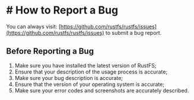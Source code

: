 # # How to Report a Bug
You can always visit: [https://github.com/rustfs/rustfs/issues](https://github.com/rustfs/rustfs/issues) to submit a bug report.
## Before Reporting a Bug
1. Make sure you have installed the latest version of RustFS;
2. Ensure that your description of the usage process is accurate;
3. Make sure your bug description is accurate;
4. Ensure that the version of your operating system is accurate;
5. Make sure your error codes and screenshots are accurately described.
